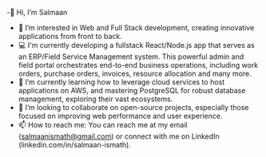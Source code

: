 -👋   Hi, I’m Salmaan
- 👀  I’m interested in Web and Full Stack development, creating innovative applications from front to back.
- 💻  I'm currently developing a fullstack React/Node.js app that serves as an ERP/Field Service Management system. This powerful admin and field portal orchestrates end-to-end business operations, including work orders, purchase orders,             invoices, resource allocation and many more.
- 🌱  I’m currently learning how to leverage cloud services to host applications on AWS, and mastering PostgreSQL for robust database management, exploring their vast ecosystems.
- 🤝  I’m looking to collaborate on open-source projects, especially those focused on improving web performance and user experience.
- 📫  How to reach me: You can reach me at my email (salmaanismath@gmail.com) or connect with me on LinkedIn (linkedin.com/in/salmaan-ismath).


<!---
SalmaanHameed/SalmaanHameed is a ✨ special ✨ repository because its `README.md` (this file) appears on your GitHub profile.
You can click the Preview link to take a look at your changes.
--->
